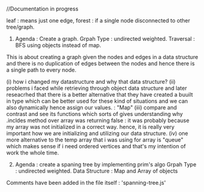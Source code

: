 //Documentation in progress

leaf : means just one edge, 
forest : if a single node disconnected to other tree/graph.


1. Agenda : Create a graph.
Grpah Type : undirected weighted.
Traversal : BFS
using objects instead of map.

This is about creating a graph given the nodes and edges in a data structure and there is no duplication of edges between the nodes and hence there is a single path to every node. 


(i) how i changed my datastructure and why that data structure?
(ii) problems i faced while retrieving through object data structure and later reseacrhed that there is a better alternative that they have created a buuilt in type which can be better used for these kind of situations and we can also dynamically hence assign our values. : "Map"
(iii) compare and contrast and see its functions which sorts of gives understanding why .incldes method over array was returning false : it was probably because my array was not initialized in a correct way.
hence, it is really very important how we are initializing and utilizing our data structure.
(iv) one more alternative to the temp array that i was using for array is 
"queue"
 which makes sense if i need ordered vertices and that's my intention of work the whole time.

 2. Agenda : create a spaning tree by implementing prim's algo
 Grpah Type : undirected weighted.
 Data Structure : Map and Array of objects

 Comments have been added in the file itself : 'spanning-tree.js'